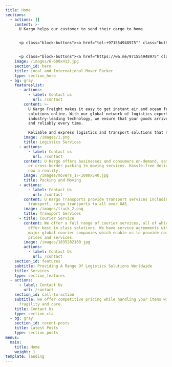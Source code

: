 ```yaml
---
title: Home
sections:
  - actions: []
    content: >-
      U Kargo helps our customer to send their cargo to home.


      <p class="block-buttons"><a href="tel:+971554948975"" class="button white large"> Call us </a></p>


      <p class="block-buttons"><a href="https://wa.me/971554948975" class="button white large">Whatsapp</a></p>
    image: /images/6-600x413.jpg
    section_id: hero
    title: Local and International Mover Packer
    type: section_hero
  - bg: gray
    featureslist:
      - actions:
          - label: Contact us
            url: /contact
        content: >-
          U Kargo Freight makes it easy to get instant air and ocean freight
          solutions online. With our global network of logistics experts and
          industry-leading technology, we ensure that your goods arrive safely
          and reliably every time.

          Reliable and express logistics and transport solutions that no waste your time!
        image: /images/1.png
        title: Logistics Services
      - actions:
          - label: Contact us
            url: /contact
        content: U Kargo offers businesses and consumers on-demand, same-day, next-day
          or cross-border packing to moving services. Hassle-free delivery is
          now a reality.
        image: /images/movers_17-1080x540.jpg
        title: Packing and Moving
      - actions:
          - label: Contact Us
            url: /contact
        content: U Kargo Transports provide transport services including Furniture
          transport, cargo transports to all over UAE.
        image: /images/truck_2.png
        title: Transport Services
      - title: Courier Service
        content: We offer a full range of courier services, all of which are designed to
          offer best in class solutions. We have service agreements with all the
          major global courier companies which enable us to provide competitive
          prices and services.
        image: /images/1835282180.jpg
        actions:
          - label: Contact Us
            url: /contact
    section_id: features
    subtitle: Providing A Range Of Logistics Solutions Worldwide
    title: Services
    type: section_features
  - actions:
      - label: Contact Us
        url: /contact
    section_id: call-to-action
    subtitle: we offer competitive pricing while handling your items with ultimate
      fragility and care.
    title: Contact Us
    type: section_cta
  - bg: gray
    section_id: recent-posts
    title: Latest Posts
    type: section_posts
menus:
  main:
    title: Home
    weight: 1
template: landing
---
```

